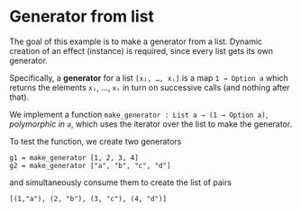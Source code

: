 # Generator from list

The goal of this example is to make a generator from a list. Dynamic creation of
an effect (instance) is required, since every list gets its own generator.

Specifically, a **generator** for a list `[x₁, …, xᵢ]` is a map `1 → Option a`
which returns the elements `x₁`, …, `xᵢ` in turn on successive calls (and
nothing after that).

We implement a function `make_generator : List a → (1 → Option a)`, *polymorphic
  in `a`*, which uses the iterator over the list to make the generator.

To test the function, we create two generators

    g1 = make_generator [1, 2, 3, 4]
    g2 = make_generator ["a", "b", "c", "d"]

and simultaneously consume them to create the list of pairs

    [(1,"a"), (2, "b"), (3, "c"), (4, "d")]
